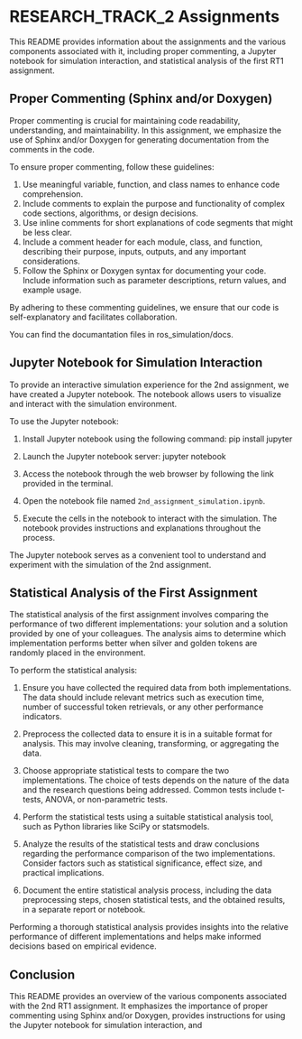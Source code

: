 # RESEARCH_TRACK_2 Assignments

This README provides information about the assignments and the various components associated with it, including proper commenting, a Jupyter notebook for simulation interaction, and statistical analysis of the first RT1 assignment.

## Proper Commenting (Sphinx and/or Doxygen)

Proper commenting is crucial for maintaining code readability, understanding, and maintainability. In this assignment, we emphasize the use of Sphinx and/or Doxygen for generating documentation from the comments in the code.

To ensure proper commenting, follow these guidelines:

1. Use meaningful variable, function, and class names to enhance code comprehension.
2. Include comments to explain the purpose and functionality of complex code sections, algorithms, or design decisions.
3. Use inline comments for short explanations of code segments that might be less clear.
4. Include a comment header for each module, class, and function, describing their purpose, inputs, outputs, and any important considerations.
5. Follow the Sphinx or Doxygen syntax for documenting your code. Include information such as parameter descriptions, return values, and example usage.

By adhering to these commenting guidelines, we ensure that our code is self-explanatory and facilitates collaboration.

You can find the documantation files in ros_simulation/docs.

## Jupyter Notebook for Simulation Interaction

To provide an interactive simulation experience for the 2nd assignment, we have created a Jupyter notebook. The notebook allows users to visualize and interact with the simulation environment.

To use the Jupyter notebook:

1. Install Jupyter notebook using the following command:
pip install jupyter

2. Launch the Jupyter notebook server:
jupyter notebook

3. Access the notebook through the web browser by following the link provided in the terminal.

4. Open the notebook file named `2nd_assignment_simulation.ipynb`.

5. Execute the cells in the notebook to interact with the simulation. The notebook provides instructions and explanations throughout the process.

The Jupyter notebook serves as a convenient tool to understand and experiment with the simulation of the 2nd assignment.

## Statistical Analysis of the First Assignment

The statistical analysis of the first assignment involves comparing the performance of two different implementations: your solution and a solution provided by one of your colleagues. The analysis aims to determine which implementation performs better when silver and golden tokens are randomly placed in the environment.

To perform the statistical analysis:

1. Ensure you have collected the required data from both implementations. The data should include relevant metrics such as execution time, number of successful token retrievals, or any other performance indicators.

2. Preprocess the collected data to ensure it is in a suitable format for analysis. This may involve cleaning, transforming, or aggregating the data.

3. Choose appropriate statistical tests to compare the two implementations. The choice of tests depends on the nature of the data and the research questions being addressed. Common tests include t-tests, ANOVA, or non-parametric tests.

4. Perform the statistical tests using a suitable statistical analysis tool, such as Python libraries like SciPy or statsmodels.

5. Analyze the results of the statistical tests and draw conclusions regarding the performance comparison of the two implementations. Consider factors such as statistical significance, effect size, and practical implications.

6. Document the entire statistical analysis process, including the data preprocessing steps, chosen statistical tests, and the obtained results, in a separate report or notebook.

Performing a thorough statistical analysis provides insights into the relative performance of different implementations and helps make informed decisions based on empirical evidence.

## Conclusion

This README provides an overview of the various components associated with the 2nd RT1 assignment. It emphasizes the importance of proper commenting using Sphinx and/or Doxygen, provides instructions for using the Jupyter notebook for simulation interaction, and
